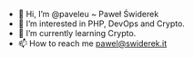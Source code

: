 - 👋 Hi, I’m @paveleu ~ Paweł Świderek
- 👀 I’m interested in PHP, DevOps and Crypto.
- 🌱 I’m currently learning Crypto.
- 📫 How to reach me pawel@swiderek.it
